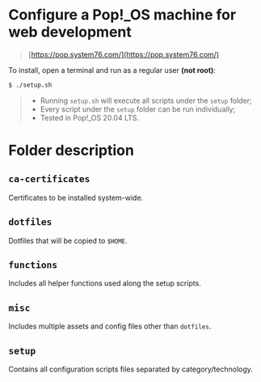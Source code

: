 # Configure a Pop!\_OS machine for web development

> [https://pop.system76.com/](https://pop.system76.com/)

To install, open a terminal and run as a regular user **(not root)**:

```bash
$ ./setup.sh
```

> - Running `setup.sh` will execute all scripts under the `setup` folder;
> - Every script under the `setup` folder can be run individually;
> - Tested in Pop!\_OS 20.04 LTS.

# Folder description

## `ca-certificates`

Certificates to be installed system-wide.

## `dotfiles`

Dotfiles that will be copied to `$HOME`.

## `functions`

Includes all helper functions used along the setup scripts.

## `misc`

Includes multiple assets and config files other than `dotfiles`.

## `setup`

Contains all configuration scripts files separated by category/technology.
